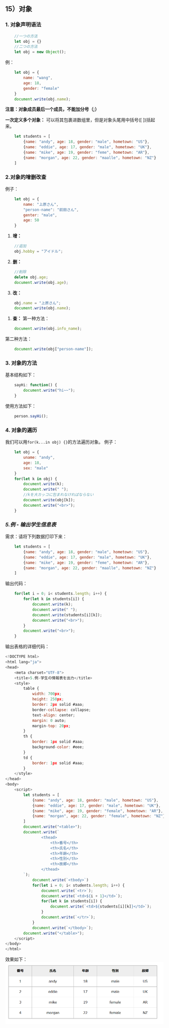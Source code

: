 ## 15）对象
### 1. 对象声明语法
```js
	//一つの方法
	let obj = {}
	//二つの方法
	let obj = new Object();
```
例：
```js
	let obj = {
		name: "wang",
		age: 18,
		gender: "female"
	}
	document.write(obj.name);
```
**注意：对象成员最后一个成员，不能加分号（;）**

**一次定义多个对象：**
可以将其包裹进数组里，但是对象头尾用中括号(\[ \])括起来。
```js
	let students = [
		{name: "andy", age: 18, gender: "male", hometown: "US"},
		{name: "eddie", age: 17, gender: "male", hometown: "UK"},
		{name: "mike", age: 19, gender: "feme", hometown: "AR"},
		{name: "morgan", age: 22, gender: "maalle", hometown: "NZ"}
	]
```
### 2.对象的增删改查
例子：
```js
	let obj = {
		name: "上原さん",
		"person-name": "前田さん",
		genter: "male",
		age: 50
	}
```
1. **增：**
```js
	//追加
	obj.hobby = "アイドル";
```
2. **删：**
```js
	//削除
	delete obj.age;
	document.write(obj.age);
```
3. **改：**
```js
	obj.name = "上原さん";
	document.write(obj.name);
```
1. **查：**
第一种方法：
```js
	document.write(obj.info_name);
```
第二种方法：
```js
	document.write(obj["person-name"]);
```
### 3. 对象的方法
基本结构如下：
```js
	sayHi: function() {
		document.write("hi~~");
	}
```
使用方法如下：
```js
	person.sayHi();
```
### 4. 对象的遍历
我们可以用`for(k...in obj) {}`的方法遍历对象。
例子：
```js
	let obj = {
		uname: "andy",
		age: 18,
		sex: "male"
	}
	for(let k in obj) {
		document.write(k);
		document.write(" ");
		//kを大カッコに包まれなければならない
		document.write(obj[k]);
		document.write("<br>");
	}
```
### *5.例 - 输出学生信息表*
需求：请将下列数据打印下来：
```js
	let students = [
		{name: "andy", age: 18, gender: "male", hometown: "US"},
		{name: "eddie", age: 17, gender: "male", hometown: "UK"},
		{name: "mike", age: 19, gender: "feme", hometown: "AR"},
		{name: "morgan", age: 22, gender: "maalle", hometown: "NZ"}
	]
```
输出代码：
```js
	for(let i = 0; i< students.length; i++) {
		for(let k in students[i]) {
			document.write(k);
			document.write(" ");
			document.write(students[i][k]);
			document.write("<br>");
		}
		document.write("<br>");
	}
```
输出表格的详细代码：
```js
<!DOCTYPE html>
<html lang="ja">
<head>
    <meta charset="UTF-8">
    <title>5.例-学生の情報表を出力</title>
    <style>
        table {
            width: 700px;
            height: 250px;
            border: 2px solid #aaa;
            border-collapse: collapse;
            text-align: center;
            margin: 0 auto;
            margin-top: 20px;
        }
        th {
            border: 1px solid #aaa;
            background-color: #eee;
        }
        td {
            border: 1px solid #aaa;
        }
    </style>
</head>
<body>
    <script>
        let students = [
            {name: "andy", age: 18, gender: "male", hometown: "US"},
            {name: "eddie", age: 17, gender: "male", hometown: "UK"},
            {name: "mike", age: 19, gender: "female", hometown: "AR"},
            {name: "morgan", age: 22, gender: "female", hometown: "NZ"}
        ]
        document.write("<table>");
        document.write(`
                <thead>
                    <th>番号</th>
                    <th>氏名</th>
                    <th>年齢</th>
                    <th>性別</th>
                    <th>故郷</th>
                </thead>
        `);
            document.write(`<tbody>`)
            for(let i = 0; i< students.length; i++) {
                document.write(`<tr>`);
                document.write(`<td>${i + 1}</td>`);
                for(let k in students[i]) {
                    document.write(`<td>${students[i][k]}</td>`);
                }
                document.write(`</tr>`);
            }
            document.write(`</tbody>`);
        document.write("</table>");
    </script>
</body>
</html>
```
效果如下：
![[输出学生信息表.png]](https://github.com/inabananami/obsidian-backup/blob/main/js%E7%AC%94%E8%AE%B0/%E8%BE%93%E5%87%BA%E5%AD%A6%E7%94%9F%E4%BF%A1%E6%81%AF%E8%A1%A8.png)